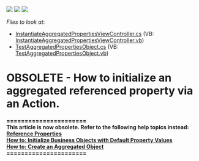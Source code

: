 <!-- default badges list -->
![](https://img.shields.io/endpoint?url=https://codecentral.devexpress.com/api/v1/VersionRange/134075725/10.2.9%2B)
[![](https://img.shields.io/badge/Open_in_DevExpress_Support_Center-FF7200?style=flat-square&logo=DevExpress&logoColor=white)](https://supportcenter.devexpress.com/ticket/details/E1284)
[![](https://img.shields.io/badge/📖_How_to_use_DevExpress_Examples-e9f6fc?style=flat-square)](https://docs.devexpress.com/GeneralInformation/403183)
<!-- default badges end -->
<!-- default file list -->
*Files to look at*:

* [InstantiateAggregatedPropertiesViewController.cs](./CS/WinWebSolution.Module/InstantiateAggregatedPropertiesViewController.cs) (VB: [InstantiateAggregatedPropertiesViewController.vb](./VB/WinWebSolution.Module/InstantiateAggregatedPropertiesViewController.vb))
* [TestAggregatedPropertiesObject.cs](./CS/WinWebSolution.Module/TestAggregatedPropertiesObject.cs) (VB: [TestAggregatedPropertiesObject.vb](./VB/WinWebSolution.Module/TestAggregatedPropertiesObject.vb))
<!-- default file list end -->
# OBSOLETE - How to initialize an aggregated referenced property via an Action.


<p><strong>======================</strong><br /><strong>This article is now obsolete. Refer to the following help topics instead:</strong><br /><strong><a href="https://documentation.devexpress.com/#Xaf/CustomDocument3572">Reference Properties</a> </strong><br /><strong><a href="https://documentation.devexpress.com/#Xaf/CustomDocument3258">How to: Initialize Business Objects with Default Property Values</a> </strong><br /><strong><a href="https://documentation.devexpress.com/#XPO/CustomDocument2048">How to: Create an Aggregated Object</a></strong><br /><strong>======================</strong></p>

<br/>


